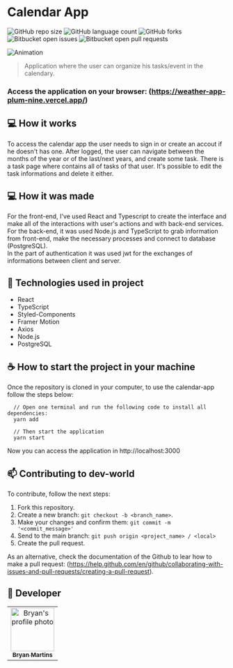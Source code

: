 # Calendar App

<!---Esses são exemplos. Veja https://shields.io para outras pessoas ou para personalizar este conjunto de escudos. Você pode querer incluir dependências, status do projeto e informações de licença aqui--->

![GitHub repo size](https://img.shields.io/github/repo-size/iuricode/README-template?style=for-the-badge)
![GitHub language count](https://img.shields.io/github/languages/count/iuricode/README-template?style=for-the-badge)
![GitHub forks](https://img.shields.io/github/forks/iuricode/README-template?style=for-the-badge)
![Bitbucket open issues](https://img.shields.io/bitbucket/issues/iuricode/README-template?style=for-the-badge)
![Bitbucket open pull requests](https://img.shields.io/bitbucket/pr-raw/iuricode/README-template?style=for-the-badge)

![Animation](https://user-images.githubusercontent.com/62571814/152456153-e7baff20-2414-4f97-b94e-4f0893abda57.gif)

> Application where the user can organize his tasks/event in the calendary.

### Access the application on your browser: (https://weather-app-plum-nine.vercel.app/)

## 💻 How it works

To access the calendar app the user needs to sign in or create an accout if he doesn't has one. After logged, the user can navigate between the months of the year or of the last/next years, and create some task. There is a task page where contains all of tasks of that user. It's possible to edit the task informations and delete it either.

## 💻 How it was made

For the front-end, I've used React and Typescript to create the interface and make all of the interactions with user's actions and with back-end services.  
For the back-end, it was used Node.js and TypeScript to grab information from front-end, make the necessary processes and connect to database (PostgreSQL).  
In the part of authentication it was used jwt for the exchanges of informations between client and server.

## 🚀 Technologies used in project

- React
- TypeScript
- Styled-Components
- Framer Motion
- Axios
- Node.js
- PostgreSQL

## ☕ How to start the project in your machine

Once the repository is cloned in your computer, to use the calendar-app follow the steps below:

```
  // Open one terminal and run the following code to install all dependencies:
  yarn add
  
  // Then start the application
  yarn start
```
Now you can access the application in http://localhost:3000

## 📫 Contributing to dev-world

To contribute, follow the next steps:

1. Fork this repository.
2. Create a new branch: `git checkout -b <branch_name>`.
3. Make your changes and confirm them: `git commit -m '<commit_message>'`
4. Send to the main branch: `git push origin <project_name> / <local>`
5. Create the pull request.

As an alternative, check the documentation of the Github to lear how to make a pull request: (https://help.github.com/en/github/collaborating-with-issues-and-pull-requests/creating-a-pull-request).

## 🤝 Developer

<table>
  <tr>
    <td align="center">
      <a href="#">
        <img src="https://github.com/bryanmaraujo544.png" width="100px;" alt="Bryan's profile photo"/><br>
        <sub>
          <b>Bryan Martins</b>
        </sub>
      </a>
    </td>

</table>

